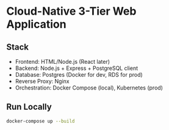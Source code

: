 # Cloud-Native 3-Tier Web Application

## Stack
- Frontend: HTML/Node.js (React later)
- Backend: Node.js + Express + PostgreSQL client
- Database: Postgres (Docker for dev, RDS for prod)
- Reverse Proxy: Nginx
- Orchestration: Docker Compose (local), Kubernetes (prod)

## Run Locally
```bash
docker-compose up --build

